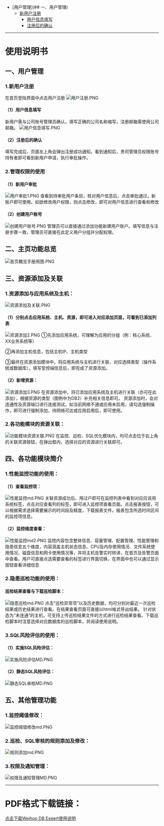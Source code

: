 * [用户管理](##  一、用户管理)
  * [新用户注册](###1.新用户注册)
    * [用户信息填写](####（1）用户信息填写)
    * [注册后的确认](####（2）注册后的确认)
------------
#  使用说明书
##  一、用户管理

### 1.新用户注册
   在首页登陆界面中点击用户注册
![用户注册.PNG](https://i.loli.net/2018/07/01/5b37bbcfd78ba.png)
#### （1）用户信息填写
   新用户需与公司账号管理员确认，填写正确的公司名称缩写，注册邮箱需使用公司邮箱。
![用户信息填写.PNG](https://i.loli.net/2018/07/01/5b37bd1a27b13.png)
#### （2）注册后的确认
   填写完成后，页面左上角会弹出注册成功通知。看到通知后，贵司管理员权限账号持有者即可看到新用户申请，执行审批操作。
	
### 2.管理权限的使用
#### （1）新用户审批
![用户审批1.PNG](https://i.loli.net/2018/07/04/5b3c745f12e49.png)
   查看到待审批用户条目，核对用户信息后，点击审批通过，新账户即可使用。如欲修改用户权限，则点击修改，即可对用户信息进行查看和修改
#### （2）创建用户账号
![创建用户账号.PNG](https://i.loli.net/2018/07/04/5b3c748b4f4d3.png)
   管理员可以直接通过添加功能新建用户账户。填写信息与注册步骤一致，管理员可直接在此定义用户分组并分配权限。
   
##  二、主页功能总览
![首页概览手册用图.PNG](https://i.loli.net/2018/07/04/5b3c8b3209a23.png)

##  三、资源添加及关联

### 1.资源添加与应用系统及主机：
![资源添加及关联.PNG](https://i.loli.net/2018/07/04/5b3c8f67e133f.png)
#### （1）分别点击应用系统、主机、资源，即可进入对应添加页面，可看到已添加列表
![资源添加2.PNG](https://i.loli.net/2018/07/04/5b3c8fab7f495.png)
   ①先添加应用系统，可理解为应用的分组（例：核心系统、XX业务系统等）
   
   ②再添加主机信息，包括主机IP、主机类型
   
   ③最终在资源添加模块中，将应用系统与主机进行关联，对应选择类型（操作系统或数据库），填写受控端信息后，即完成了资源添加。

#### （2）新增资源：
![资源添加3.PNG](https://i.loli.net/2018/07/04/5b3c8fd9e29fe.png)
   在资源添加中，将已添加应用系统及主机进行关联（亦可在此添加），根据资源的类型（图例中为DB2）补充相关信息即可。
   资源添加时，会对连通性及资源端口进行连接测试，如当前网络不通或应用未启用，请勾选强制操作，即可进行强制添加，待网络可达或应用启用后，即可使用。
   
### 2.各功能模块的资源关联：
![功能模块资源关联.PNG](https://i.loli.net/2018/07/04/5b3c90c494d22.png)
   在监控、巡检、SQL优化模块内，均可点击位于右上角的关联资源按钮，在弹出框内，选择对应的资源进行关联即可。
   
##  四、各功能模块简介

### 1.性能监控功能的使用： 
#### （1）查看监控项：
![性能监控md.PNG](https://i.loli.net/2018/07/04/5b3c9cfb631f2.png)
   关联资源成功后，用过户即可在监控列表中看到对应应该用系统标签，点击对应查看列的标签，即可进入监控项查看页面。点击报表按钮，可以根据需求选择需要展示的时间段及精度，下载报表文件。报表包含所选时间区间的监控项信息。   
#### （2）监控维度查看：
![性能监控md2.PNG](https://i.loli.net/2018/07/04/5b3c9df336b9f.png)
   监控内容包含整体信息、容量管理、配置管理、性能管理和隐患信息五个维度，内容涵盖主机状态信息、CPU及内存使用情况、文件系统使用情况、磁盘信息和网卡使用情况等，并将主机告警实时转译，在首页及告警页面中查看。用户可直接点选需要查看的标签进行界面切换，在界面中也可以通过显示按钮查看详细信息

### 2.隐患巡检功能的使用： 
#### 巡检结果查看与下载巡检脚本：
![隐患巡检md.PNG](https://i.loli.net/2018/07/04/5b3c9f1d3bca6.png)
  点击“巡检异常项”以及历史数据，均可分别对最近一次巡检结果或历史结果进行查看。在结果查看页面可直接以html格式导出结果。
  针对状态为“未连通”的主机，可支持上传巡检结果文件的方式进行巡检结果查看。下载巡检脚本时注意选择对应数据库的巡检脚本，并阅读使用说明。
  
### 3.SQL风险评估的使用： 
#### （1）实施SQL风险评估：
![实施风险评估MD.PNG](https://i.loli.net/2018/07/04/5b3ca09cc4e2e.png)
#### （2）静态SQL风险评估：
![静态SQL审核MD.PNG](https://i.loli.net/2018/07/04/5b3ca0dd7339d.png)

##  五、其他管理功能

### 1.监控阈值修改： 
![监控阈值修改md.PNG](https://i.loli.net/2018/07/04/5b3ca1c51455a.png)
### 2.巡检、SQL审核的规则添加及修改：
![规则添加md.PNG](https://i.loli.net/2018/07/04/5b3ca21272f54.png)
### 3.权限及通知管理：
![权限及通知管理MD.PNG](https://i.loli.net/2018/07/04/5b3ca27470c20.png)

------------
#  PDF格式下载链接：
[点击下载Weihoo DB Expert使用说明](https://github.com/51weihoo/weihoo-DB-Expert/blob/master/The%20manual/Weihoo%20DB%20Expert%E4%BD%BF%E7%94%A8%E8%AF%B4%E6%98%8E%E4%B9%A6.pdf)

